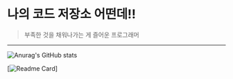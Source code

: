 # 나의 코드 저장소 어떤데!!

> 부족한 것을 채워나가는 게 즐어운 프로그래머


___

![Anurag's GitHub stats](https://github-readme-stats.vercel.app/api?username=TIRO044&show_icons=true&theme=calm)

[![Readme Card](https://github-readme-stats.vercel.app/api/pin/?username=TIRO044&repo=github-readme-stats)]

<!--
**TIRO044/TIRO044** is a ✨ _special_ ✨ repository because its `README.md` (this file) appears on your GitHub profile.

Here are some ideas to get you started:

- 🔭 I’m currently working on ...
- 🌱 I’m currently learning ...
- 👯 I’m looking to collaborate on ...
- 🤔 I’m looking for help with ...
- 💬 Ask me about ...
- 📫 How to reach me: ...
- 😄 Pronouns: ...
- ⚡ Fun fact: ...
-->
